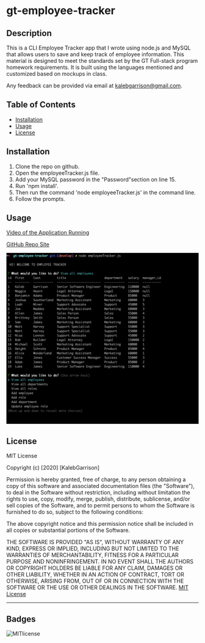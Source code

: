 # gt-employee-tracker


## Description 
This is a CLI Employee Tracker app that I wrote using node.js and MySQL that allows users to save and keep track of employee information. This material is designed to meet the standards set by the GT Full-stack program homework requirements. It is built using the languages mentioned and customized based on mockups in class. 

Any feedback can be provided via email at [kalebgarrison@gmail.com](mailto:kalebgarrison@gmail.com).


## Table of Contents 

* [Installation](#installation)
* [Usage](#usage)
* [License](#license)


## Installation

1. Clone the repo on github. 
2. Open the employeeTracker.js file. 
3. Add your MySQL password in the "Password"section on line 15.
4. Run 'npm install'.
5. Then run the command 'node employeeTracker.js' in the command line. 
6. Follow the prompts.

## Usage 

[Video of the Application Running](https://drive.google.com/file/d/1hitt5Xgr1b6usoNE6ycMgOSpZgvYGpBf/view)

[GitHub Repo Site](https://github.com/kalebgarrison/gt-employee-tracker)

![alt text](assets/images/tracker.png) 




## License

MIT License

Copyright (c) [2020] [KalebGarrison]

Permission is hereby granted, free of charge, to any person obtaining a copy
of this software and associated documentation files (the "Software"), to deal
in the Software without restriction, including without limitation the rights
to use, copy, modify, merge, publish, distribute, sublicense, and/or sell
copies of the Software, and to permit persons to whom the Software is
furnished to do so, subject to the following conditions:

The above copyright notice and this permission notice shall be included in all
copies or substantial portions of the Software.

THE SOFTWARE IS PROVIDED "AS IS", WITHOUT WARRANTY OF ANY KIND, EXPRESS OR
IMPLIED, INCLUDING BUT NOT LIMITED TO THE WARRANTIES OF MERCHANTABILITY,
FITNESS FOR A PARTICULAR PURPOSE AND NONINFRINGEMENT. IN NO EVENT SHALL THE
AUTHORS OR COPYRIGHT HOLDERS BE LIABLE FOR ANY CLAIM, DAMAGES OR OTHER
LIABILITY, WHETHER IN AN ACTION OF CONTRACT, TORT OR OTHERWISE, ARISING FROM,
OUT OF OR IN CONNECTION WITH THE SOFTWARE OR THE USE OR OTHER DEALINGS IN THE
SOFTWARE. [MIT License](https://choosealicense.com/licenses/mit/#)


---

## Badges

![MITlicense](https://img.shields.io/badge/license-MIT-green)
